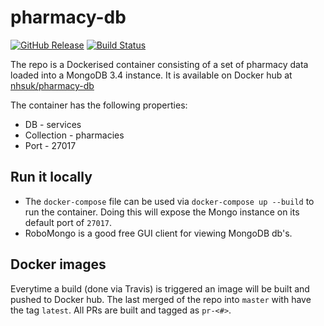 # pharmacy-db

[![GitHub Release](https://img.shields.io/github/release/nhsuk/pharmacy-db.svg)](https://github.com/nhsuk/pharmacy-db/releases/latest/)
[![Build Status](https://travis-ci.org/nhsuk/pharmacy-db.svg?branch=master)](https://travis-ci.org/nhsuk/pharmacy-db)

The repo is a Dockerised container consisting of a set of pharmacy data loaded into a MongoDB 3.4 instance.
It is available on Docker hub at [nhsuk/pharmacy-db](https://hub.docker.com/r/nhsuk/pharmacy-db/)

The container has the following properties:
* DB - services
* Collection - pharmacies
* Port - 27017

## Run it locally

* The `docker-compose` file can be used via `docker-compose up --build` to run the container. Doing this will expose the Mongo instance on its default port of `27017`.
* RoboMongo is a good free GUI client for viewing MongoDB db's.

## Docker images

Everytime a build (done via Travis) is triggered an image will be built and pushed to Docker hub.
The last merged of the repo into `master` with have the tag `latest`. All PRs are built and tagged as `pr-<#>`.

